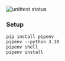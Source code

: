 
![unittest status](https://github.com/adammcdonagh/open-task-framework/actions/workflows/unittest.yml/badge.svg?event=push)

### Setup

```
pip install pipenv
pipenv --python 3.10
pipenv shell
pipenv install
```